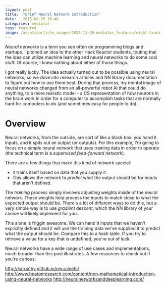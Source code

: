 ```yaml
---
layout: post
title:  "Brief Neural Network Introduction"
date:   2015-08-29 16:40
categories: mediator
tags: featured
image: /assets/article_images/2014-11-30-mediator_features/night-track.JPG
---
```


_Neural networks_ is a term you see often on programming blogs and startups. I pitched an idea to the other Hack Reactor students, touting that the idea can utilize machine learning and neural networks to do some cool stuff. Of course, I knew nothing about either of those things.

I got really lucky. The idea actually turned out to be possible using neural networks, so we dove into research articles and NN library documentation to figure out how to use them best. During that process, my mental image of neural networks changed from an all-powerful robot AI that could do anything, to a more realistic model - a CS representation of how neurons in the brain work in order for a computer to accomplish tasks that are normally hard for computers to do (and sometimes easy for people to do).

# Overview

Neural networks, from the outside, are sort of like a black box: you hand it inputs, and it spits out an output (or outputs). For this example, I'm going to focus on a simple neural network that uses training data in order to operate (the technical term is a _supervised feed-forward network_).

There are a few things that make this kind of network special:

* It trains itself based on data that you supply it.
* This allows the network to _predict_ what the output should be for inputs that aren't defined.

The _training_ process simply involves adjusting weights inside of the neural network. These weights help process the inputs to match close to what the expected output should be. There's a lot of different ways to do this, but a very simple way is to use _gradient descent_, which the NN library of your choice will likely implement for you.

This alone is friggin awesome. We can hand it inputs that we haven't explicitly defined and it will use the training data we've supplied it to predict what the output should be. Compare this to a hash table. If you try to retrieve a value for a key that is undefined, you're out of luck.

Neural networks have a wide range of use cases and implementations, much broader than this post illustrates. A few resources to check out if you're curious:

http://karpathy.github.io/neuralnets/
http://www.heatonresearch.com/content/non-mathematical-introduction-using-neural-networks
http://neuralnetworksanddeeplearning.com/